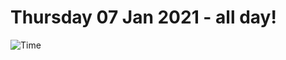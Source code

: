 # Thursday 07 Jan 2021 - all day!
![Time](https://github.com/rich-ctm/today/workflows/Time/badge.svg)
